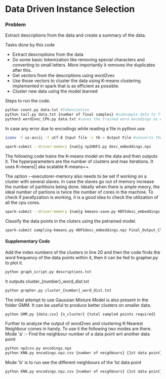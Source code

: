 # Data Driven Instance Selection

### Problem

Extract descriptions from the data and create a summary of the data.

Tasks done by this code
 * Extract descroptions from the data
 * Do some basic tokenization like removing special characters and converting to small letters. More importantly it removes the duplicates after this.
 * Get vectors from the descriptions using word2vec
 * Use those vectors to cluster the data using K-means clustering implemented in spark that is as efficient as possible.
 * Cluster new data using the model learned

Steps to run the code.

```bash
python count.py data.txt #Tokenization
python tail.py data.txt {number of final samples} #subsample data to flatten word-distribution
python3 word2vec_CPU.py data.txt #saves the trained word encodings as word2vec_dict.npy and outputs desc_embeddings.npz as word2vec embeddings of descriptions
```
In case any error due to encodings while reading a file in python use 
```bash
iconv -f us-ascii -t utf-8 Input file -c tb > Output File #converts the input to utf-8
```

```bash
spark-submit --driver-memory {num}g np2HDFS.py desc_embeddings.npz
```

The following code trains the K-means model on the data and then outputs it. The hyperparameters are the number of clusters and max iterations. It uses K-means|| aka scalable K-means++.

The option --executorer-memory also needs to be set if working on a cluster with several slaves. In case the slaves go out of memory increase the number of partitions being done. Ideally when there is ample meory, the ideal number of partions is twice the number of cores in the machine. To check if parallyzation is working, it is a good idea to check the utilization of all the cpu cores.

```bash
spark-submit --driver-memory {num}g kmeans-save.py HDFSdesc_embeddings.npz {Number of clusters} { Max no of iterations} 
```

Classify the data points in the cluters using the petrained model.
```bash
spark-submit sampling-kmeans.py HDFSdesc_embeddings.npz Final_Output_Clusters/
```

#### Supplementary Code

Add the index numbers of the clusters in line 20 and then the code finds the word frequency of the data points within it, then it can be fed to grapher.py to plot it.
```bash
python graph_script.py descriptions.txt 
```
It outputs cluster_{number}_word_dist.txt

```bash
python grapher.py cluster_{number}_word_dist.txt
```

The intial attempt to use Gaussian Mixture Model is also present in the folder GMM. It can be useful to produce better clusters on smaller data.
```bash
python GMM.py {data.csv} {n_cluster} {total sampled points required}	
```

Further to analyze the output of word2vec and clustering K-Nearest Neighbour comes in handy. 
To use it the following two modes are there.
Mode 'a' :- Find the neighbour number of a data point wrt another data point
```bash
python np2csv.py encodings.npz
python KNN.py encodings.npz.csv {number of neighbours} {1st data point} 'a' {2nd Data Point}
```

Mode 'b' is to run see the different neighbours of the 1st data point 
```bash
python KNN.py encodings.npz.csv {number of neighbours} {1st data point} 'b' {Descriptions_file.txt}
```
